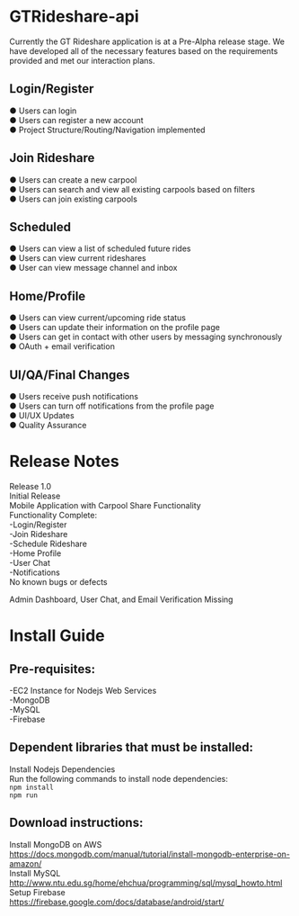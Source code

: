 # GTRideshare-api
Currently the GT Rideshare application is at a Pre-Alpha release stage. We have developed all of the necessary features based on the requirements provided and met our interaction plans. 

## Login/Register 
● Users can login  
● Users can register a new account  
● Project Structure/Routing/Navigation implemented  
## Join Rideshare 
● Users can create a new carpool  
● Users can search and view all existing carpools based on filters  
● Users can join existing carpools   
## Scheduled 
● Users can view a list of scheduled future rides   
● Users can view current rideshares  
● User can view message channel and inbox  
## Home/Profile 
● Users can view current/upcoming ride status  
● Users can update their information on the profile page  
● Users can get in contact with other users by messaging synchronously   
● OAuth + email verification   
## UI/QA/Final Changes 
● Users receive push notifications  
● Users can turn off notifications from the profile page  
● UI/UX Updates  
● Quality Assurance 

# Release Notes 
Release 1.0  
Initial Release   
Mobile Application with Carpool Share Functionality  
Functionality Complete:   
-Login/Register    
-Join Rideshare  
-Schedule Rideshare  
-Home Profile  
-User Chat  
-Notifications  
No known bugs or defects  

Admin Dashboard, User Chat, and Email Verification Missing  

# Install Guide
## Pre-requisites:
-EC2 Instance for Nodejs Web Services  
-MongoDB  
-MySQL  
-Firebase  

## Dependent libraries that must be installed:
Install Nodejs Dependencies   
Run the following commands to install node dependencies:   
`npm install`  
`npm run`  

## Download instructions:​
Install MongoDB on AWS   
https://docs.mongodb.com/manual/tutorial/install-mongodb-enterprise-on-amazon/   
Install MySQL   
http://www.ntu.edu.sg/home/ehchua/programming/sql/mysql_howto.html   
Setup Firebase   
https://firebase.google.com/docs/database/android/start/     